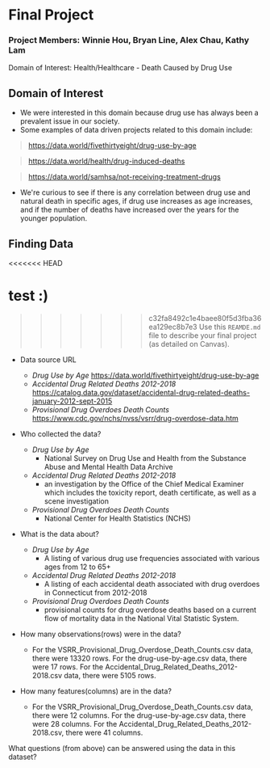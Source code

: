 # Final Project


### Project Members: Winnie Hou, Bryan Line, Alex Chau, Kathy Lam
Domain of Interest: Health/Healthcare - Death Caused by Drug Use


## Domain of Interest
- We were interested in this domain because drug use has always been a prevalent
issue in our society.
- Some examples of data driven projects related to this domain include: 

> https://data.world/fivethirtyeight/drug-use-by-age

> https://data.world/health/drug-induced-deaths

>https://data.world/samhsa/not-receiving-treatment-drugs

- We're curious to see if there is any correlation between drug use and natural
death in specific ages, if drug use increases as age increases, and if the
number of deaths have increased over the years for the younger population.


## Finding Data

<<<<<<< HEAD
# test :)
>>>>>>> c32fa8492c1e4baee80f5d3fba36ea129ec8b7e3
Use this `REAMDE.md` file to describe your final project (as detailed on Canvas).

- Data source URL
  - _Drug Use by Age_ https://data.world/fivethirtyeight/drug-use-by-age
  - _Accidental Drug Related Deaths 2012-2018_ https://catalog.data.gov/dataset/accidental-drug-related-deaths-january-2012-sept-2015
  - _Provisional Drug Overdoes Death Counts_ https://www.cdc.gov/nchs/nvss/vsrr/drug-overdose-data.htm


- Who collected the data?
  - _Drug Use by Age_
    - National Survey on Drug Use and Health from the Substance Abuse and Mental Health Data Archive
  - _Accidental Drug Related Deaths 2012-2018_
    - an investigation by the Office of the Chief Medical Examiner which includes the toxicity report, death certificate, as well as a scene investigation
  - _Provisional Drug Overdoes Death Counts_
    - National Center for Health Statistics (NCHS)


- What is the data about?
  - _Drug Use by Age_
    - A listing of various drug use frequencies associated with various ages from 12 to 65+
  - _Accidental Drug Related Deaths 2012-2018_
    - A listing of each accidental death associated with drug overdoes in Connecticut from 2012-2018
  - _Provisional Drug Overdoes Death Counts_
    - provisional counts for drug overdose deaths based on a current flow of mortality data in the National Vital Statistic System.


- How many observations(rows) were in the data?

  - For the VSRR_Provisional_Drug_Overdose_Death_Counts.csv data, there were 13320 rows. For the drug-use-by-age.csv data, there were 17 rows. For the Accidental_Drug_Related_Deaths_2012-2018.csv data, there were 5105 rows.

- How many features(columns) are in the data?

  - For the VSRR_Provisional_Drug_Overdose_Death_Counts.csv data, there were 12 columns. For the drug-use-by-age.csv data, there were 28 columns. For the Accidental_Drug_Related_Deaths_2012-2018.csv, there were 41 columns.

What questions (from above) can be answered using the data in this dataset?
